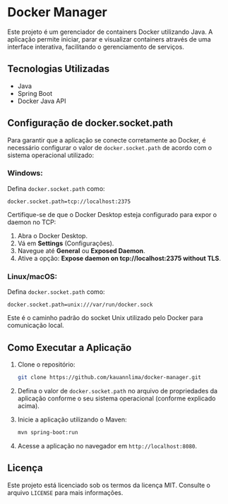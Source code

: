 # Docker Manager

Este projeto é um gerenciador de containers Docker utilizando Java. A aplicação permite iniciar, parar e visualizar containers através de uma interface interativa, facilitando o gerenciamento de serviços.

## Tecnologias Utilizadas

- Java
- Spring Boot
- Docker Java API

## Configuração de docker.socket.path

Para garantir que a aplicação se conecte corretamente ao Docker, é necessário configurar o valor de `docker.socket.path` de acordo com o sistema operacional utilizado:

### Windows:

Defina `docker.socket.path` como:

```properties
docker.socket.path=tcp://localhost:2375
```

Certifique-se de que o Docker Desktop esteja configurado para expor o daemon no TCP:

1. Abra o Docker Desktop.
2. Vá em **Settings** (Configurações).
3. Navegue até **General** ou **Exposed Daemon**.
4. Ative a opção: **Expose daemon on tcp://localhost:2375 without TLS**.

### Linux/macOS:

Defina `docker.socket.path` como:

```properties
docker.socket.path=unix:///var/run/docker.sock
```

Este é o caminho padrão do socket Unix utilizado pelo Docker para comunicação local.

## Como Executar a Aplicação

1. Clone o repositório:

   ```bash
   git clone https://github.com/kauannlima/docker-manager.git
   ```
   
2. Defina o valor de `docker.socket.path` no arquivo de propriedades da aplicação conforme o seu sistema operacional (conforme explicado acima).

3. Inicie a aplicação utilizando o Maven:

   ```bash
   mvn spring-boot:run
   ```

4. Acesse a aplicação no navegador em `http://localhost:8080`.

## Licença

Este projeto está licenciado sob os termos da licença MIT. Consulte o arquivo `LICENSE` para mais informações.

